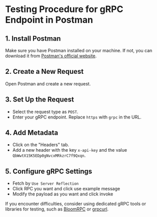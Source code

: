 # Testing Procedure for gRPC Endpoint in Postman

## 1. Install Postman
Make sure you have Postman installed on your machine. If not, you can download it from [Postman's official website](https://www.postman.com/).

## 2. Create a New Request
Open Postman and create a new request.

## 3. Set Up the Request
- Select the request type as `POST`.
- Enter your gRPC endpoint. Replace `https` with `grpc` in the URL.

## 4. Add Metadata
- Click on the "Headers" tab.
- Add a new header with the key `x-api-key` and the value `QbWwtX15K5EDp0gNvcxMRkzrC7f9Qxqn`.

## 5. Configure gRPC Settings
- Fetch by `Use Server Reflection`
- Click RPC you want and click use example message
- Modify the payload as you want and click invoke

If you encounter difficulties, consider using dedicated gRPC tools or libraries for testing, such as [BloomRPC](https://github.com/uw-labs/bloomrpc) or [grpcurl](https://github.com/fullstorydev/grpcurl).
